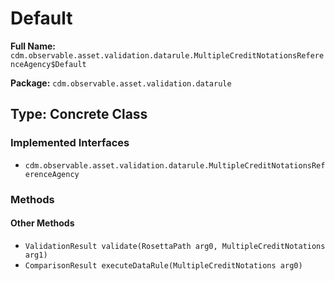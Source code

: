 # Default

**Full Name:** `cdm.observable.asset.validation.datarule.MultipleCreditNotationsReferenceAgency$Default`

**Package:** `cdm.observable.asset.validation.datarule`

## Type: Concrete Class

### Implemented Interfaces

- `cdm.observable.asset.validation.datarule.MultipleCreditNotationsReferenceAgency`

### Methods

#### Other Methods

- `ValidationResult validate(RosettaPath arg0, MultipleCreditNotations arg1)`
- `ComparisonResult executeDataRule(MultipleCreditNotations arg0)`

